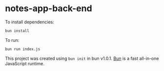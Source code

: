 # notes-app-back-end

To install dependencies:

```bash
bun install
```

To run:

```bash
bun run index.js
```

This project was created using `bun init` in bun v1.0.1. [Bun](https://bun.sh) is a fast all-in-one JavaScript runtime.
